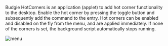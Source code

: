 Budgie HotCorners is an application (applet) to add hot corner functionality to the desktop. Enable the hot corner by pressing the toggle button and subsequently add the command to the entry. Hot corners can be enabled and disabled on the fly from the menu, and are applied immediately. If none of the corners is set, the background script automatically stops running.


![menu](https://github.com/UbuntuBudgie/budgie-extras/blob/master/budgie-hotcorners/menu.png)


